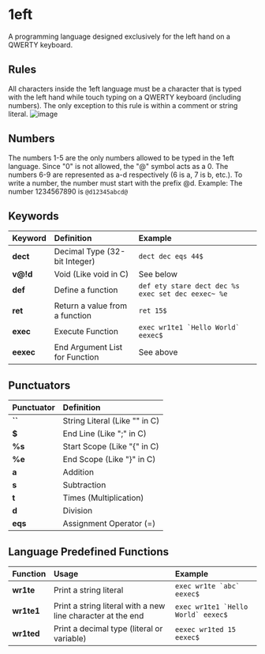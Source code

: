 # 1eft

A programming language designed exclusively for the left hand on a QWERTY keyboard.

## Rules

All characters inside the 1eft language must be a character that is typed with the left hand while touch typing on a QWERTY keyboard (including numbers). The only exception to this rule is within a comment or string literal.
![image](https://github.com/user-attachments/assets/6c3abb7d-ddf4-4bf5-85a3-7f86a844b8f5)

## Numbers

The numbers 1-5 are the only numbers allowed to be typed in the 1eft language. Since "0" is not allowed, the "@" symbol acts as a 0. The numbers 6-9 are represented as a-d respectively (6 is a, 7 is b, etc.). To write a number, the number must start with the prefix @d. Example: The number 1234567890 is ```@d12345abcd@```

## Keywords

| Keyword | Definition | Example |
|:-|:---|:---|
| **dect** | Decimal Type (32-bit Integer) | ```dect dec eqs 44$``` |
| **v@!d** | Void (Like void in C) | See below |
| **def** | Define a function | ```def ety stare dect dec %s exec set dec eexec~ %e```|
| **ret** | Return a value from a function | ```ret 15$``` |
| **exec** | Execute Function | ```exec wr1te1 `Hello World` eexec$```|
| **eexec** | End Argument List for Function | See above |

## Punctuators

| Punctuator | Definition |
|:-|:---|
| **``** | String Literal (Like "" in C) |
| **$** | End Line (Like ";" in C) |
| **%s** | Start Scope (Like "{" in C) |
| **%e** | End Scope (Like "}" in C) |
| **a** | Addition |
| **s** | Subtraction |
| **t** | Times (Multiplication) |
| **d** | Division |
| **eqs** | Assignment Operator (=) |

## Language Predefined Functions

| Function | Usage | Example |
|:-|:---|:---|
| **wr1te** | Print a string literal | ```exec wr1te `abc` eexec$```|
| **wr1te1** | Print a string literal with a new line character at the end | ```exec wr1te1 `Hello World` eexec$``` |
| **wr1ted** | Print a decimal type (literal or variable) | ```eexec wr1ted 15 eexec$```|
